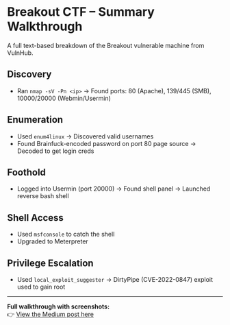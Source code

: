 # Breakout CTF – Summary Walkthrough

A full text-based breakdown of the Breakout vulnerable machine from VulnHub.

## Discovery
- Ran `nmap -sV -Pn <ip>` → Found ports: 80 (Apache), 139/445 (SMB), 10000/20000 (Webmin/Usermin)

## Enumeration
- Used `enum4linux` → Discovered valid usernames
- Found Brainfuck-encoded password on port 80 page source → Decoded to get login creds

## Foothold
- Logged into Usermin (port 20000) → Found shell panel → Launched reverse bash shell

## Shell Access
- Used `msfconsole` to catch the shell
- Upgraded to Meterpreter

## Privilege Escalation
- Used `local_exploit_suggester` → DirtyPipe (CVE-2022-0847) exploit used to gain root

---

**Full walkthrough with screenshots:**  
👉 [View the Medium post here](https://medium.com/@basitolasubomibalogun/empire-breakout-ctf-full-walkthrough-vulnhub-9f9d26f7307d)

